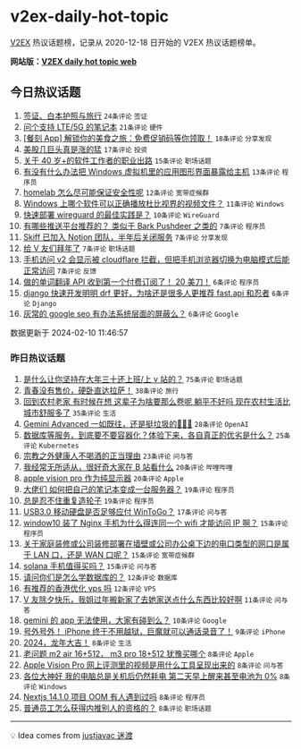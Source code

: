 # v2ex-daily-hot-topic

[V2EX](https://www.v2ex.com/) 热议话题榜，记录从 2020-12-18 日开始的 V2EX 热议话题榜单。

**网站版：[V2EX daily hot topic web](https://boojack.github.io/v2ex-daily-hot-topic-web/)**

## 今日热议话题

<!-- TODAY BEGIN -->

1. [签证、白本护照与旅行](https://www.v2ex.com/t/1015219) `24条评论` `签证`
1. [问个支持 LTE/5G 的笔记本](https://www.v2ex.com/t/1015208) `21条评论` `硬件`
1. [[餐刻 App] 解锁你的美食之旅：免费促销码等你领取！](https://www.v2ex.com/t/1015211) `18条评论` `分享发现`
1. [美股几巨头真是涨的猛](https://www.v2ex.com/t/1015216) `17条评论` `投资`
1. [关于 40 岁+的软件工作者的职业出路](https://www.v2ex.com/t/1015221) `15条评论` `职场话题`
1. [有没有什么办法把 Windows 虚拟机里的应用图形界面暴露给主机](https://www.v2ex.com/t/1015213) `13条评论` `程序员`
1. [homelab 怎么尽可能保证安全性呢](https://www.v2ex.com/t/1015220) `12条评论` `宽带症候群`
1. [Windows 上哪个软件可以正确播放杜比视界的视频文件？](https://www.v2ex.com/t/1015244) `11条评论` `Windows`
1. [快速部署 wireguard 的最佳实践是？](https://www.v2ex.com/t/1015228) `10条评论` `WireGuard`
1. [有哪些推送平台推荐的？ 类似于 Bark Pushdeer 之类的](https://www.v2ex.com/t/1015231) `7条评论` `程序员`
1. [Skiff 已加入 Notion 团队，半年后关闭服务](https://www.v2ex.com/t/1015215) `7条评论` `分享发现`
1. [给 V 友们拜年了](https://www.v2ex.com/t/1015214) `7条评论` `职场话题`
1. [手机访问 v2 会显示被 cloudflare 拦截，但把手机浏览器切换为电脑模式后能正常访问](https://www.v2ex.com/t/1015210) `7条评论` `反馈`
1. [做的单词翻译 API 收到第一个付费订阅了！ 20 美刀！](https://www.v2ex.com/t/1015246) `6条评论` `程序员`
1. [django 快速开发明明 drf 更好，为啥还是很多人更推荐 fast.api 和忍者](https://www.v2ex.com/t/1015223) `6条评论` `Django`
1. [灰常的 google seo 有办法系统层面的屏蔽么？](https://www.v2ex.com/t/1015222) `6条评论` `Google`

数据更新于 2024-02-10 11:46:57

<!-- TODAY END -->

### 昨日热议话题

<!-- YESTERDAY BEGIN -->

1. [是什么让你坚持在大年三十还上班/上 v 站的？](https://www.v2ex.com/t/1015124) `75条评论` `职场话题`
1. [青春没有售价，硬卧直达拉萨！](https://www.v2ex.com/t/1015138) `38条评论` `旅行`
1. [回到农村老家 有时候在想 这辈子为啥要那么卷呢 躺平不好吗 现在农村生活比城市舒服多了](https://www.v2ex.com/t/1015160) `35条评论` `生活`
1. [Gemini Advanced 一如既往，还是挺垃圾的🤣🤣🤣](https://www.v2ex.com/t/1015141) `28条评论` `OpenAI`
1. [数据库等服务，到底要不要容器化？体验下来，各自真正的优劣是什么？](https://www.v2ex.com/t/1015122) `25条评论` `Kubernetes`
1. [宗教之外健康人不喝酒的正当理由](https://www.v2ex.com/t/1015147) `23条评论` `问与答`
1. [我经常无所适从，很好奇大家在 B 站看什么](https://www.v2ex.com/t/1015175) `20条评论` `哔哩哔哩`
1. [apple vision pro 作为纯显示器](https://www.v2ex.com/t/1015183) `20条评论` `Apple`
1. [大佬们 如何把自己的笔记本变成一台服务器？](https://www.v2ex.com/t/1015136) `19条评论` `程序员`
1. [总是忍不住重复造轮子](https://www.v2ex.com/t/1015148) `19条评论` `程序员`
1. [USB3.0 移动硬盘是否足够应付 WinToGo？](https://www.v2ex.com/t/1015153) `17条评论` `问与答`
1. [window10 装了 Nginx 手机为什么得连同一个 wifi 才能访问 IP 啊？](https://www.v2ex.com/t/1015182) `15条评论` `程序员`
1. [关于家庭装修或公司装修部署在墙壁或公司办公桌下边的电口类型的网口是属于 LAN 口，还是 WAN 口呢？](https://www.v2ex.com/t/1015177) `15条评论` `宽带症候群`
1. [solana 手机值得买吗？](https://www.v2ex.com/t/1015131) `15条评论` `问与答`
1. [请问你们是怎么学数据库的？](https://www.v2ex.com/t/1015190) `12条评论` `数据库`
1. [有推荐的香港优化 vps 吗](https://www.v2ex.com/t/1015165) `12条评论` `VPS`
1. [V 友除夕快乐，我姐过年搬新家了去她家送点什么东西比较好啊](https://www.v2ex.com/t/1015162) `11条评论` `问与答`
1. [gemini 的 app 无法使用，大家有碰到么？](https://www.v2ex.com/t/1015139) `10条评论` `Google`
1. [号外号外！ iPhone 终于不用越狱，巨魔就可以通话录音了！](https://www.v2ex.com/t/1015184) `9条评论` `iPhone`
1. [2024，龙年大吉！](https://www.v2ex.com/t/1015199) `8条评论` `生活`
1. [老问题 m2 air 16+512， m3 pro 18+512 犹豫买哪个](https://www.v2ex.com/t/1015166) `8条评论` `Apple`
1. [Apple Vision Pro 网上评测里的视频是用什么工具呈现出来的](https://www.v2ex.com/t/1015145) `8条评论` `问与答`
1. [各位大神好 我的电脑总是关机后仍然耗电 第二天早上醒来甚至电池为 0%](https://www.v2ex.com/t/1015137) `8条评论` `Windows`
1. [Nextjs 14.1.0 项目 OOM 有人遇到过吗](https://www.v2ex.com/t/1015129) `8条评论` `程序员`
1. [普通员工怎么获得内推别人的资格的？](https://www.v2ex.com/t/1015128) `8条评论` `职场话题`

<!-- YESTERDAY END -->

---

💡 Idea comes from [justjavac 迷渡](https://github.com/justjavac/)
